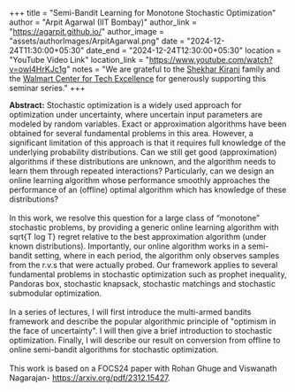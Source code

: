 +++
title = "Semi-Bandit Learning for Monotone Stochastic Optimization"
author = "Arpit Agarwal (IIT Bombay)"
author_link = "https://agarpit.github.io/"
author_image = "assets/authorImages/ArpitAgarwal.png"
date = "2024-12-24T11:30:00+05:30"
date_end = "2024-12-24T12:30:00+05:30"
location = "YouTube Video Link"
location_link = "https://www.youtube.com/watch?v=owl4HrKJc1g"
notes = "We are grateful to the <a href = "https://www.accel.com/people/shekhar-kirani" target= "_blank">Shekhar Kirani</a> family and the <a href = "https://www.csa.iisc.ac.in/cfe-walmart/" target= "_blank">Walmart Center for Tech Excellence</a> for generously supporting this seminar series."
+++

<b>Abstract:</b>
Stochastic optimization is a widely used approach for optimization under uncertainty, where uncertain input parameters are modeled by random variables. Exact or approximation algorithms have been obtained for several fundamental problems in this area. However, a significant limitation of this approach is that it requires full knowledge of the underlying probability distributions. Can we still get good (approximation) algorithms if these distributions are unknown, and the algorithm needs to learn them through repeated interactions? Particularly, can we design an online learning algorithm whose performance smoothly approaches the performance of an (offline) optimal algorithm which has knowledge of these distributions?
<br><br>
In this work, we resolve this question for a large class of “monotone” stochastic problems, by providing a generic online learning algorithm with sqrt{T log T} regret relative to the best approximation algorithm (under known distributions). Importantly, our online algorithm works in a semi-bandit setting, where in each period, the algorithm only observes samples from the r.v.s that were actually probed. Our framework applies to several fundamental problems in stochastic optimization such as prophet inequality, Pandoras box, stochastic knapsack, stochastic matchings and stochastic submodular optimization.
<br><br>
In a series of lectures, I will first introduce the multi-armed bandits framework and describe the popular algorithmic principle of "optimism in the face of uncertainty". I will then give a brief introduction to stochastic optimization. Finally, I will describe our result on conversion from offline to online semi-bandit algorithms for stochastic optimization.
<br><br>
This work is based on a FOCS24 paper with Rohan Ghuge and Viswanath Nagarajan- https://arxiv.org/pdf/2312.15427.
